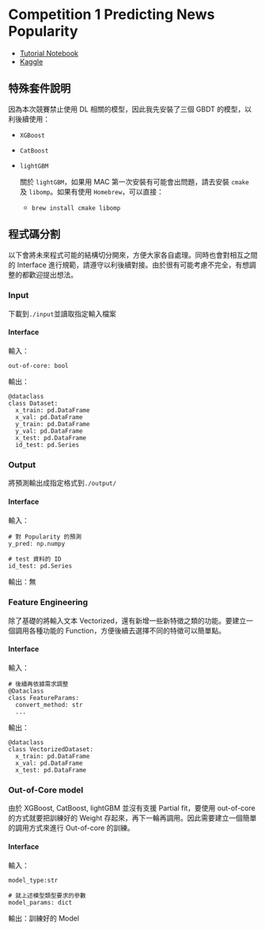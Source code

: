 # Competition 1 Predicting News Popularity

- [Tutorial Notebook](https://nthu-datalab.github.io/ml/competitions/Comp_01_Text-Feature-Engineering/01_Text_Feature_Engineering.html)
- [Kaggle](https://www.kaggle.com/competitions/2023-datalab-cup1-predicting-news-popularity)

## 特殊套件說明

因為本次競賽禁止使用 DL 相關的模型，因此我先安裝了三個 GBDT 的模型，以利後續使用：

- `XGBoost`
- `CatBoost`
- `lightGBM`

  關於 `lightGBM`，如果用 MAC 第一次安裝有可能會出問題，請去安裝 `cmake` 及 `libomp`。如果有使用 `Homebrew`，可以直接：

  - `brew install cmake libomp`

## 程式碼分割

以下會將未來程式可能的結構切分開來，方便大家各自處理。同時也會對相互之間的 Interface 進行規範，請遵守以利後續對接。由於很有可能考慮不完全，有想調整的都歡迎提出想法。

### Input

下載到`./input`並讀取指定輸入檔案

#### Interface
輸入：
```
out-of-core: bool
```

輸出：

```
@dataclass
class Dataset:
  x_train: pd.DataFrame
  x_val: pd.DataFrame
  y_train: pd.DataFrame
  y_val: pd.DataFrame
  x_test: pd.DataFrame
  id_test: pd.Series
```

### Output

將預測輸出成指定格式到`./output/`

#### Interface
輸入：

```
# 對 Popularity 的預測
y_pred: np.numpy

# test 資料的 ID
id_test: pd.Series
```

輸出：無

### Feature Engineering

除了基礎的將輸入文本 Vectorized，還有新增一些新特徵之類的功能。要建立一個調用各種功能的 Function，方便後續去選擇不同的特徵可以簡單點。

#### Interface
輸入：
```
# 後續再依據需求調整
@Dataclass
class FeatureParams:
  convert_method: str
  ...
```

輸出：
```
@dataclass
class VectorizedDataset:
  x_train: pd.DataFrame
  x_val: pd.DataFrame
  x_test: pd.DataFrame
```

### Out-of-Core model

由於 XGBoost, CatBoost, lightGBM 並沒有支援 Partial fit，要使用 out-of-core 的方式就要把訓練好的 Weight 存起來，再下一輪再調用。因此需要建立一個簡單的調用方式來進行 Out-of-core 的訓練。

#### Interface
輸入：
```
model_type:str

# 就上述模型類型要求的參數
model_params: dict
```

輸出：訓練好的 Model
